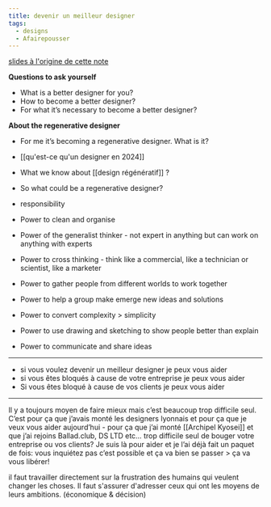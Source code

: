 ```yaml
---
title: devenir un meilleur designer
tags:
  - designs
  - Afairepousser
---
```


[slides à l'origine de cette note](https://gamma.app/docs/jmqdgdw18mdf6g5)


**Questions to ask yourself**

- What is a better designer for you?
- How to become a better designer?
- For what it’s necessary to become a better designer?

**About the regenerative designer**

- For me it’s becoming a regenerative designer. What is it?
- [[qu'est-ce qu'un designer en 2024]]
- What we know about [[design régénératif]] ?
- So what could be a regenerative designer?

- responsibility
- Power to clean and organise
- Power of the generalist thinker - not expert in anything but can work on anything with experts
- Power to cross thinking - think like a commercial, like a technician or scientist, like a marketer
- Power to gather people from different worlds to work together
- Power to help a group make emerge new ideas and solutions
- Power to convert complexity > simplicity
- Power to use drawing and sketching to show people better than explain
- Power to communicate and share ideas

---

- si vous voulez devenir un meilleur designer je peux vous aider
- si vous êtes bloqués à cause de votre entreprise je peux vous aider
- Si vous êtes bloqué à cause de vos clients je peux vous aider

- ---

Il y a toujours moyen de faire mieux mais c’est beaucoup trop difficile seul. C’est pour ça que j’avais monté les designers lyonnais et pour ça que je veux vous aider aujourd’hui - pour ça que j’ai monté [[Archipel Kyosei]] et que j’ai rejoins Ballad.club, DS LTD etc…
trop difficile seul de bouger votre entreprise ou vos clients? Je suis là pour aider et je l’ai déjà fait un paquet de fois: vous inquiétez pas c’est possible et ça va bien se passer > ça va vous libérer!

il faut travailler directement sur la frustration des humains qui veulent changer les choses.
Il faut s'assurer d'adresser ceux qui ont les moyens de leurs ambitions. (économique & décision)